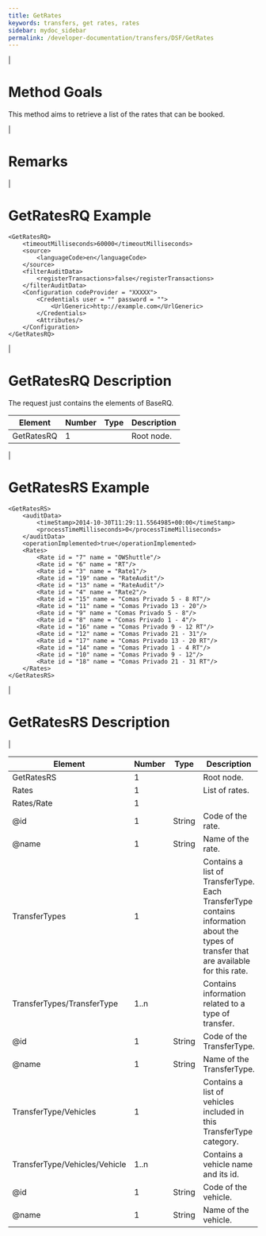 ```yaml
---
title: GetRates
keywords: transfers, get rates, rates
sidebar: mydoc_sidebar
permalink: /developer-documentation/transfers/DSF/GetRates
---
```


|

Method Goals
============

This method aims to retrieve a list of the rates that can be booked.

|

Remarks
=======

|

GetRatesRQ Example
==================

    <GetRatesRQ>
        <timeoutMilliseconds>60000</timeoutMilliseconds>
        <source>
            <languageCode>en</languageCode>
        </source>
        <filterAuditData>
            <registerTransactions>false</registerTransactions>
        </filterAuditData>
        <Configuration codeProvider = "XXXXX">
            <Credentials user = "" password = "">
                <UrlGeneric>http://example.com</UrlGeneric>
            </Credentials>
            <Attributes/>
        </Configuration>
    </GetRatesRQ>

|

GetRatesRQ Description
======================

The request just contains the elements of BaseRQ.

| **Element**		| **Number**	| **Type**	| **Description**		|
| --------------------- | ------------- | ------------- | ----------------------------- |
| GetRatesRQ 		| 1          	|		| Root node.			|

|

GetRatesRS Example
==================

    <GetRatesRS>
        <auditData>
            <timeStamp>2014-10-30T11:29:11.5564985+00:00</timeStamp>
            <processTimeMilliseconds>0</processTimeMilliseconds>
        </auditData>
        <operationImplemented>true</operationImplemented>
        <Rates>
            <Rate id = "7" name = "OWShuttle"/>
            <Rate id = "6" name = "RT"/>
            <Rate id = "3" name = "Rate1"/>
            <Rate id = "19" name = "RateAudit"/>
            <Rate id = "13" name = "RateAudit"/>
            <Rate id = "4" name = "Rate2"/>
            <Rate id = "15" name = "Comas Privado 5 - 8 RT"/>
            <Rate id = "11" name = "Comas Privado 13 - 20"/>
            <Rate id = "9" name = "Comas Privado 5 - 8"/>
            <Rate id = "8" name = "Comas Privado 1 - 4"/>
            <Rate id = "16" name = "Comas Privado 9 - 12 RT"/>
            <Rate id = "12" name = "Comas Privado 21 - 31"/>
            <Rate id = "17" name = "Comas Privado 13 - 20 RT"/>
            <Rate id = "14" name = "Comas Privado 1 - 4 RT"/>
            <Rate id = "10" name = "Comas Privado 9 - 12"/>
            <Rate id = "18" name = "Comas Privado 21 - 31 RT"/>
        </Rates>
    </GetRatesRS>

|

GetRatesRS Description
======================

| 

| **Element**				| **Number**	| **Type**	| **Description**						|
| ------------------------------------- | ------------- | ------------- | ------------------------------------------------------------- |
| GetRatesRS  				| 1        	|		| Root node.							|
| Rates       				| 1        	|		| List of rates.						|
| Rates/Rate  				| 1         	|		|								|
| @id         				| 1   		| String	| Code of the rate.						|
| @name       				| 1   		| String	| Name of the rate.						|
| TransferTypes				| 1        	|		| Contains a list of TransferType. Each TransferType contains information about the types of transfer that are available for this rate.	|
| TransferTypes/TransferType		| 1..n     	|		| Contains information related to a type of transfer.		|
| @id         				| 1   		| String	| Code of the TransferType.					|
| @name       				| 1   		| String	| Name of the TransferType.  					|
| TransferType/Vehicles			| 1        	|		| Contains a list of vehicles included in this TransferType category.	|
| TransferType/Vehicles/Vehicle		| 1..n     	|		| Contains a vehicle name and its id.				|
| @id         				| 1   		| String	| Code of the vehicle. 						|
| @name       				| 1   		| String	| Name of the vehicle. 						|

